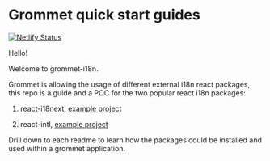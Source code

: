 # Grommet quick start guides

[![Netlify Status](https://api.netlify.com/api/v1/badges/df525855-9c21-42b6-ac1c-68ffb090b356/deploy-status)](https://app.netlify.com/sites/eloquent-blackwell-be87e3/deploys)

Hello!

Welcome to grommet-i18n.

Grommet is allowing the usage of different external i18n react packages, this repo is a guide and a POC for the two popular react i18n packages:

1. react-i18next, [example project](https://github.com/IanKBovard/I18N-Grommet/tree/feat/i18n/src/js/pages/Reacti18next "react-i18next readme")

2. react-intl, [example project](https://github.com/IanKBovard/I18N-Grommet/tree/feat/i18n/src/js/pages/INTL "react-intl readme")

Drill down to each readme to learn how the packages could be installed and used within a grommet application.
